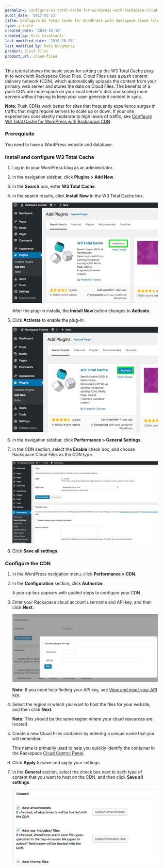 ```yaml
---
permalink: configure-w3-total-cache-for-wordpress-with-rackspace-cloud-files-cdn/
audit_date: '2017-02-23'
title: Configure W3 Total Cache for WordPress with Rackspace Cloud Files
type: article
created_date: '2013-10-10'
created_by: Eric Cavalcanti
last_modified_date: '2018-10-23'
last_modified_by: Kate Dougherty
product: Cloud Files
product_url: cloud-files
---
```


This tutorial shows the basic steps for setting up the W3 Total Cache plug-in to work with Rackspace Cloud Files. Cloud Files uses a *push* content delivery network (CDN), which automatically uploads the content from your primary web server and stores the data on Cloud Files. The benefits of a push CDN are more space on your local server's disk and scaling more servers without having to keep your user-generated content in sync.

**Note:** Push CDNs work better for sites that frequently experience surges in traffic that might require servers to scale up or down. If your site experiences consistently moderate to high levels of traffic, see [Configure W3 Total Cache for WordPress with Rackspace CDN](/how-to/configure-w3-total-cache-for-wordpress-with-rackspace-cdn).

### Prerequisite

You need to have a WordPress website and database.

### Install and configure W3 Total Cache

1. Log in to your WordPress blog as an administrator.

2. In the navigation sidebar, click **Plugins > Add New**.

3. In the **Search** box, enter **W3 Total Cache**.

4. In the search results, click **Install Now** in the W3 Total Cache box.

   <img src="install-w3-total-cache.png" alt="click the install now button in the search results for w3 total cache" />

   After the plug-in installs, the **Install Now** button changes to **Activate**.

5. Click **Activate** to enable the plug-in.

   <img src="activate-w3-total-cache.png" alt="click the activate button after the plug-in has installed" />

6. In the navigation sidebar, click **Performance > General Settings**.

7. In the CDN section, select the **Enable** check box, and choose Rackspace Cloud Files as the CDN type.

    <img src="enable-cloud-files.png" alt="click the enable check box and choose rackspace cloud files as the cdn type" />

8. Click **Save all settings**.

### Configure the CDN

1. In the WordPress navigation menu, click **Performance > CDN**.

2. In the **Configuration** section, click **Authorize**.

   A pop-up box appears with guided steps to configure your CDN.

3. Enter your Rackspace cloud account username and API key, and then click **Next**.

   <img src="add-account-information.png" alt="enter your rackspace cloud account information into the username and api key fields" />

   **Note:** If you need help finding your API key, see [View and reset your API key](/how-to/view-and-reset-your-api-key).

4. Select the region in which you want to host the files for your website, and then click **Next**.

   **Note:** This should be the same region where your cloud resources are located.

5. Create a new Cloud Files container by entering a unique name that you will remember.

   This name is primarily used to help you quickly identify the container in the Rackspace [Cloud Control Panel](https://login.rackspace.com/).

6. Click **Apply** to save and apply your settings.

7. In the **General** section, select the check box next to each type of content that you want to host on the CDN, and then click **Save all settings**.

   <img src="select-file-types-to-upload.png" alt="click the check box by each file type that you want to host on the cdn" />
